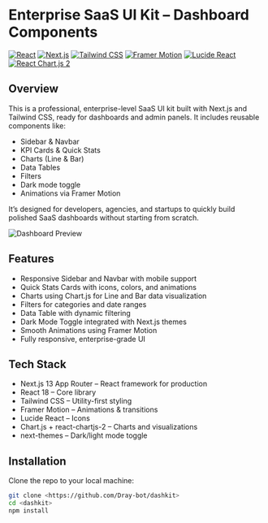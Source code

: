 # Enterprise SaaS UI Kit – Dashboard Components

[![React](https://img.shields.io/badge/React-18-blue?logo=react)](https://reactjs.org/)
[![Next.js](https://img.shields.io/badge/Next.js-13-blue?logo=next.js)](https://nextjs.org/)
[![Tailwind CSS](https://img.shields.io/badge/Tailwind_CSS-3.3-blue?logo=tailwind-css)](https://tailwindcss.com/)
[![Framer Motion](https://img.shields.io/badge/Framer_Motion-6-purple)](https://www.framer.com/motion/)
[![Lucide React](https://img.shields.io/badge/Lucide-React-blueviolet)](https://lucide.dev/)
[![React Chart.js 2](https://img.shields.io/badge/Chart.js-4-red)](https://www.chartjs.org/)

## Overview
This is a professional, enterprise-level SaaS UI kit built with Next.js and Tailwind CSS, ready for dashboards and admin panels. It includes reusable components like:

- Sidebar & Navbar
- KPI Cards & Quick Stats
- Charts (Line & Bar)
- Data Tables
- Filters
- Dark mode toggle
- Animations via Framer Motion

It’s designed for developers, agencies, and startups to quickly build polished SaaS dashboards without starting from scratch.

![Dashboard Preview]("/images/screenshot.png") 

## Features

- Responsive Sidebar and Navbar with mobile support  
- Quick Stats Cards with icons, colors, and animations  
- Charts using Chart.js for Line and Bar data visualization  
- Filters for categories and date ranges  
- Data Table with dynamic filtering  
- Dark Mode Toggle integrated with Next.js themes  
- Smooth Animations using Framer Motion  
- Fully responsive, enterprise-grade UI  

## Tech Stack

- Next.js 13 App Router – React framework for production  
- React 18 – Core library  
- Tailwind CSS – Utility-first styling  
- Framer Motion – Animations & transitions  
- Lucide React – Icons  
- Chart.js + react-chartjs-2 – Charts and visualizations  
- next-themes – Dark/light mode toggle  

## Installation

Clone the repo to your local machine:

```bash
git clone <https://github.com/Dray-bot/dashkit>
cd <dashkit>
npm install
